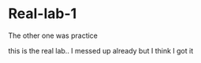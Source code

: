 # Real-lab-1
The other one was practice

this is the real lab..
I messed up already but I think I got it 
